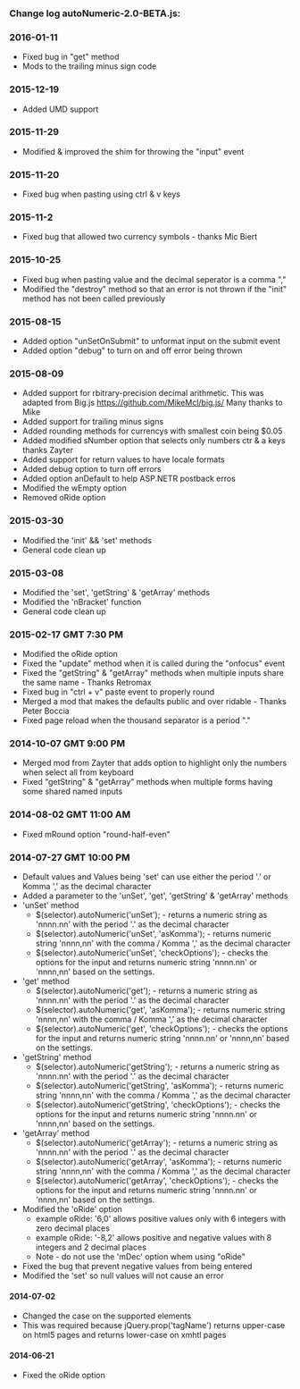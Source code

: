 ### Change log autoNumeric-2.0-BETA.js:

### 2016-01-11
+ Fixed bug in "get" method
+ Mods to the trailing minus sign code 

### 2015-12-19
+ Added UMD support

### 2015-11-29
+ Modified & improved the shim for throwing the "input" event

### 2015-11-20
+ Fixed bug when pasting using  ctrl & v keys

### 2015-11-2
+ Fixed bug that allowed two currency symbols - thanks Mic Biert

### 2015-10-25
+ Fixed bug when pasting value and the decimal seperator is a comma ","
+ Modified the "destroy" method so that an error is not thrown if the "init" method has not been called previously 

### 2015-08-15
+ Added option "unSetOnSubmit" to unformat input on the submit event
+ Added option "debug" to turn on and off error being thrown

### 2015-08-09
+ Added support for rbitrary-precision decimal arithmetic. This was adapted from Big.js https://github.com/MikeMcl/big.js/ Many thanks to Mike
+ Added support for trailing minus signs
+ Added rounding methods for currencys with smallest coin being $0.05
+ Added modified sNumber option that selects only numbers ctr & a keys thanks Zayter
+ Added support for return values to have locale formats
+ Added debug option to turn off errors
+ Added option anDefault to help ASP.NETR postback erros
+ Modified the wEmpty option
+ Removed oRide option

### 2015-03-30
+ Modified the 'init' && 'set' methods
+ General code clean up

### 2015-03-08
+ Modified the 'set', 'getString' & 'getArray' methods
+ Modified the 'nBracket' function
+ General code clean up

### 2015-02-17 GMT 7:30 PM
+ Modified the oRide option
+ Fixed the "update" method when it is called during the "onfocus" event
+ Fixed the "getString" & "getArray" methods when multiple inputs share the same name - Thanks Retromax
+ Fixed bug in "ctrl + v" paste event to properly round 
+ Merged a mod that makes the defaults public and over ridable - Thanks Peter Boccia
+ Fixed page reload when the thousand separator is a period "."

### 2014-10-07 GMT 9:00 PM
+ Merged mod from Zayter that adds option to highlight only the numbers when select all from keyboard
+ Fixed "getString" & "getArray" methods when multiple forms having some shared named inputs

### 2014-08-02 GMT 11:00 AM
+ Fixed mRound option "round-half-even"

### 2014-07-27 GMT 10:00 PM
+ Default values and Values being 'set' can use either the period '.' or Komma ',' as the decimal character
+ Added a parameter to the 'unSet', 'get', 'getString' & 'getArray' methods
+ 'unSet' method
	+ $(selector).autoNumeric('unSet'); - returns a numeric string as 'nnnn.nn' with the period '.' as the decimal character
	+ $(selector).autoNumeric('unSet', 'asKomma'); - returns numeric string 'nnnn,nn' with the comma / Komma ',' as the decimal character
	+ $(selector).autoNumeric('unSet', 'checkOptions'); - checks the options for the input and returns numeric string 'nnnn.nn' or 'nnnn,nn' based on the settings.
+ 'get' method
	+ $(selector).autoNumeric('get'); - returns a numeric string as 'nnnn.nn' with the period '.' as the decimal character
	+ $(selector).autoNumeric('get', 'asKomma'); - returns numeric string 'nnnn,nn' with the comma / Komma ',' as the decimal character
	+ $(selector).autoNumeric('get', 'checkOptions'); - checks the options for the input and returns numeric string 'nnnn.nn' or 'nnnn,nn' based on the settings.	
+ 'getString' method
	+ $(selector).autoNumeric('getString'); - returns a numeric string as 'nnnn.nn' with the period '.' as the decimal character
	+ $(selector).autoNumeric('getString', 'asKomma'); - returns numeric string 'nnnn,nn' with the comma / Komma ',' as the decimal character
	+ $(selector).autoNumeric('getString', 'checkOptions'); - checks the options for the input and returns numeric string 'nnnn.nn' or 'nnnn,nn' based on the settings.	
+ 'getArray' method
	+ $(selector).autoNumeric('getArray'); - returns a numeric string as 'nnnn.nn' with the period '.' as the decimal character
	+ $(selector).autoNumeric('getArray', 'asKomma'); - returns numeric string 'nnnn,nn' with the comma / Komma ',' as the decimal character
	+ $(selector).autoNumeric('getArray', 'checkOptions'); - checks the options for the input and returns numeric string 'nnnn.nn' or 'nnnn,nn' based on the settings.	
+ Modified the 'oRide' option
	+ example oRide: '6,0' allows positive values only with 6 integers with zero decimal places
	+ example oRide: '-8,2' allows positive and negative values with 8 integers and 2 decimal places
	+ Note - do not use the 'mDec' option whem using "oRide"
+ Fixed the bug that prevent negative values from being entered
+ Modified the 'set' so null values will not cause an error

#### 2014-07-02
+ Changed the case on the supported elements
+ This was required because jQuery.prop('tagName') returns upper-case on html5 pages and returns lower-case on xmhtl pages

#### 2014-06-21
+ Fixed the oRide option